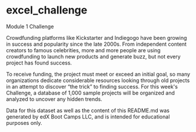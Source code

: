 # excel_challenge
Module 1 Challenge

Crowdfunding platforms like Kickstarter and Indiegogo have been growing in success and popularity since the late 2000s. From independent content creators to famous celebrities, more and more people are using crowdfunding to launch new products and generate buzz, but not every project has found success.

To receive funding, the project must meet or exceed an initial goal, so many organizations dedicate considerable resources looking through old projects in an attempt to discover “the trick” to finding success. For this week's Challenge, a database of 1,000 sample projects will be organized and analyzed to uncover any hidden trends.

Data for this dataset as well as the content of this README.md was generated by edX Boot Camps LLC, and is intended for educational purposes only.


